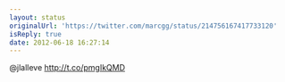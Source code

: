 ```yaml
---
layout: status
originalUrl: 'https://twitter.com/marcgg/status/214756167417733120'
isReply: true
date: 2012-06-18 16:27:14
---
```


@jlalleve http://t.co/pmgIkQMD
